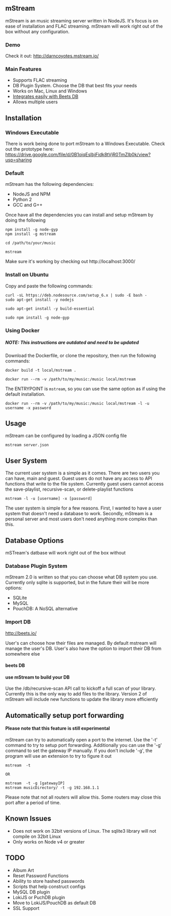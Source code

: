## mStream
mStream is an music streaming server written in NodeJS.   It's focus is on ease of installation and FLAC streaming.  mStream will work right out of the box without any configuration.

### Demo
Check it out: http://darncoyotes.mstream.io/


### Main Features
* Supports FLAC streaming
* DB Plugin System.  Choose the DB that best fits your needs
* Works on Mac, Linux and Windows
* [Integrates easily with Beets DB](https://github.com/beetbox/beets)
* Allows multiple users


## Installation

### Windows Executable

There is work being done to port mStream to a Windows Executable.  Check out the prototype here:
https://drive.google.com/file/d/0B1oiqEsIbjFidk8tVjR0TmZIb0k/view?usp=sharing

### Default

mStream has the following dependencies:
* NodeJS and NPM
* Python 2
* GCC and G++

Once have all the dependencies you can install and setup mStream by doing the following

```shell
npm install -g node-gyp
npm install -g mstream

cd /path/to/your/music

mstream
```

Make sure it's working by checking out http://localhost:3000/


### Install on Ubuntu
Copy and paste the following commands:

```shell
curl -sL https://deb.nodesource.com/setup_6.x | sudo -E bash -
sudo apt-get install -y nodejs

sudo apt-get install -y build-essential

sudo npm install -g node-gyp
```


### Using Docker
##### NOTE: This instructions are outdated and need to be updated

Download the Dockerfile, or clone the repository, then run the following
commands:

```shell
docker build -t local/mstream .

docker run --rm -v /path/to/my/music:/music local/mstream
```

The ENTRYPOINT is `mstream`, so you can use the same option as if using the
default installation.

```shell
docker run --rm -v /path/to/my/music:/music local/mstream -l -u username -x password
```

## Usage

mStream can be configured by loading a JSON config file
```shell
mstream server.json
```


## User System

The current user system is a simple as it comes.  There are two users you can have, main and guest.  Guest users do not have any access to API functions that write to the file system.  Currently guest users cannot access the save-playlist, recursive-scan, or delete-playlist functions

```shell
mstream -l -u [username] -x [password]

```

The user system is simple for a few reasons.  First, I wanted to have a user system that doesn't need a database to work. Secondly, mStream is a personal server and most users don't need anything more complex than this.


## Database Options

mSTream's datbase will work right out of the box without

### Database Plugin System

mStream 2.0 is written so that you can choose what DB system you use.  Currently only sqlite is supported, but in the future their will be more options:

- SQLite
- MySQL
- PouchDB: A NoSQL alternative





### Import DB
http://beets.io/

User's can choose how their files are managed.  By default mstream will manage the user's DB.  User's also have the option to import their DB from somewhere else

#### beets DB

#### use mStream to build your DB

Use the /db/recursive-scan API call to kickoff a full scan of your library.  Currently this is the only way to add files to the library.  Version 2 of mStream will include new functions to update the library more efficiently





## Automatically setup port forwarding
#### Please note that this feature is still experimental

mStream can try to automatically open a port to the internet.  Use the '-t' command to try to setup port forwarding.  Additionally you can use the '-g' command to set the gateway IP manually.  If you don't include '-g', the program will use an extension to try to figure it out

```
mstream  -t

OR

mstream  -t -g [gatewayIP]
mstream musicDirectory/ -t -g 192.168.1.1
```

Please note that not all routers will allow this.  Some routers may close this port after a period of time.



## Known Issues
- Does not work on 32bit versions of Linux.  The sqlite3 library will not compile on 32bit Linux
- Only works on Node v4 or greater


## TODO
- Album Art
- Reset Password Functions
- Ability to store hashed passwords
- Scripts that help construct configs
- MySQL DB plugin
- LokiJS or PuchDB plugin
- Move to LokiJS/PouchDB as default DB
- SSL Support
